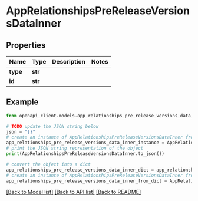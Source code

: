 # AppRelationshipsPreReleaseVersionsDataInner


## Properties

Name | Type | Description | Notes
------------ | ------------- | ------------- | -------------
**type** | **str** |  | 
**id** | **str** |  | 

## Example

```python
from openapi_client.models.app_relationships_pre_release_versions_data_inner import AppRelationshipsPreReleaseVersionsDataInner

# TODO update the JSON string below
json = "{}"
# create an instance of AppRelationshipsPreReleaseVersionsDataInner from a JSON string
app_relationships_pre_release_versions_data_inner_instance = AppRelationshipsPreReleaseVersionsDataInner.from_json(json)
# print the JSON string representation of the object
print(AppRelationshipsPreReleaseVersionsDataInner.to_json())

# convert the object into a dict
app_relationships_pre_release_versions_data_inner_dict = app_relationships_pre_release_versions_data_inner_instance.to_dict()
# create an instance of AppRelationshipsPreReleaseVersionsDataInner from a dict
app_relationships_pre_release_versions_data_inner_from_dict = AppRelationshipsPreReleaseVersionsDataInner.from_dict(app_relationships_pre_release_versions_data_inner_dict)
```
[[Back to Model list]](../README.md#documentation-for-models) [[Back to API list]](../README.md#documentation-for-api-endpoints) [[Back to README]](../README.md)


